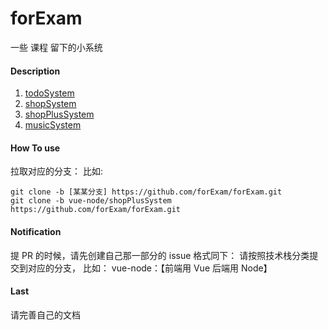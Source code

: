 # forExam
一些 课程 留下的小系统

#### Description

1. [todoSystem]( https://github.com/couriourc/forExam/tree/vue-node/todoSystem)
2. [shopSystem]( https://github.com/couriourc/forExam/tree/vue-node/shopSystem)
3. [shopPlusSystem]( https://github.com/couriourc/forExam/tree/vue-node/shopPlusSystem)
4. [musicSystem]( https://github.com/couriourc/forExam/tree/vue-node/musicSystem)

#### How To use

拉取对应的分支：
比如: 
```shell
git clone -b [某某分支] https://github.com/forExam/forExam.git 
git clone -b vue-node/shopPlusSystem https://github.com/forExam/forExam.git 
```

#### Notification
提 PR 的时候，请先创建自己那一部分的 issue 格式同下：
请按照技术栈分类提交到对应的分支，
比如：
vue-node：【前端用 Vue 后端用 Node】 

#### Last
请完善自己的文档






